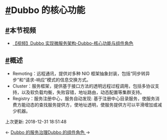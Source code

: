 # [#](https://funtl.com/zh/apache-dubbo-rpc/Dubbo-的核心功能.html#dubbo-的核心功能)Dubbo 的核心功能

## [#](https://funtl.com/zh/apache-dubbo-rpc/Dubbo-的核心功能.html#本节视频)本节视频

- [【视频】Dubbo 实现微服务架构-Dubbo-核心功能与组件角色](https://www.bilibili.com/video/av34187440/)

## [#](https://funtl.com/zh/apache-dubbo-rpc/Dubbo-的核心功能.html#概述)概述

- Remoting：远程通讯，提供对多种 NIO 框架抽象封装，包括“同步转异步”和“请求-响应”模式的信息交换方式。
- Cluster：服务框架，提供基于接口方法的透明远程过程调用，包括多协议支持，以及软负载均衡，失败容错，地址路由，动态配置等集群支持。
- Registry：服务注册中心，服务自动发现: 基于注册中心目录服务，使服务消费方能动态的查找服务提供方，使地址透明，使服务提供方可以平滑增加或减少机器。

上次更新: 2018-12-31 18:51:48

← [Dubbo 的服务治理](https://funtl.com/zh/apache-dubbo-rpc/Dubbo-的服务治理.html)[Dubbo 的组件角色 ](https://funtl.com/zh/apache-dubbo-rpc/Dubbo-的组件角色.html)→